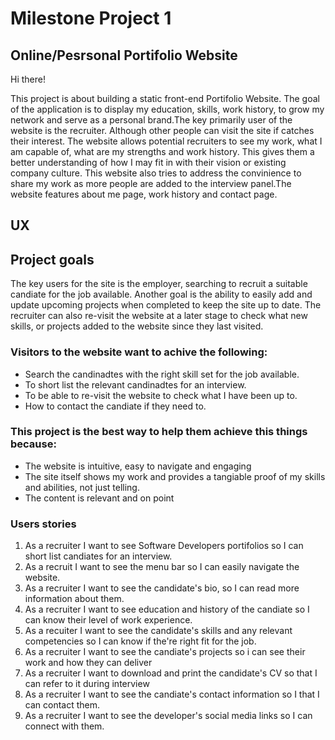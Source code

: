#  Milestone Project 1
##  Online/Pesrsonal Portifolio Website
Hi there!
 
This project is about building a static front-end Portifolio Website. The goal of the application is to display my education, skills, work 
history, to grow my network and serve as a personal brand.The key primarily user of the website is the recruiter. Although other people 
can visit the site if catches their interest. The website allows potential recruiters to see my work, what I am capable of, what are my strengths 
and work history. This gives them a better understanding of how I may fit in with their vision or existing company culture.
This website also tries to address the convinience to share my work as more people are added to the interview panel.The website features about
me page, work history and contact page.

## UX

## Project goals
The key users for the site is the employer, searching to recruit a suitable candiate for the job available. Another goal is the ability to
easily add and update upcoming projects when completed to keep the site up to date. The recruiter can also re-visit the website at a 
later stage to check what new skills, or projects added to the website since they last visited. 

### Visitors to the website want to achive the following:
* Search the candinadtes with the right skill set for the job available.
* To short list the relevant candinadtes for an interview.
* To be able to re-visit the website to check what I have been up to.
* How to contact the candiate if they need to.

### This project is the best way to help them achieve this things because:

* The website is intuitive, easy to navigate and engaging
* The site itself shows my work and provides a tangiable proof of my skills and abilities, not just telling.
* The content is relevant and on point

### Users stories
1. As a recruiter I want to see Software Developers portifolios so I can short list candiates for an interview.
2. As a recruit I want to see the menu bar so I can easily navigate the website.
3. As a recruiter I want to see the candidate's bio, so I can read more information about them.
4. As a recruiter I want to see education and  history of the candiate so I can know their level of work experience.
5. As a recuiter I want to see the candidate's skills and any relevant competencies so I can know if the're right fit for the job.
6. As a recruiter I want to see the candiate's projects so i can see their work and how they can deliver
7. As a recruiter I want to download and print the candidate's CV so that I can refer to it during interview
8. As a recruiter I want to see the candiate's contact information so I that I can contact them.
9. As a recruiter I want to see the developer's social media links so I can connect with them.




  


